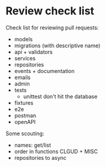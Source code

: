 # Review check list

Check list for reviewing pull requests:
- models
- migrations (with descriptive name)
- api + validators
- services
- repositories
- events + documentation
- emails
- admin
- tests
    - unittest don't hit the database
- fixtures
- e2e
- postman
- openAPI

Some scouting:
- names: get/list
- order in functions CLGUD + MISC
- repositories to async
